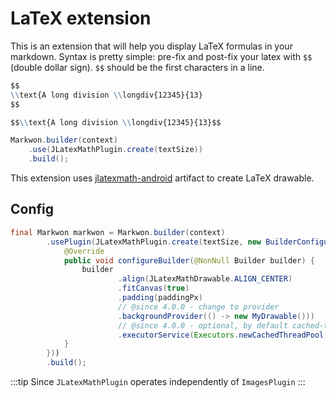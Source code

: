 # LaTeX extension

<MavenBadge4 :artifact="'ext-latex'" />

This is an extension that will help you display LaTeX formulas in your markdown.
Syntax is pretty simple: pre-fix and post-fix your latex with `$$` (double dollar sign).
`$$` should be the first characters in a line.

```markdown
$$
\\text{A long division \\longdiv{12345}{13}
$$
```

```markdown
$$\\text{A long division \\longdiv{12345}{13}$$
```

```java
Markwon.builder(context)
    .use(JLatexMathPlugin.create(textSize))
    .build();
```

This extension uses [jlatexmath-android](https://github.com/noties/jlatexmath-android) artifact to create LaTeX drawable. 

## Config

```java
final Markwon markwon = Markwon.builder(context)
        .usePlugin(JLatexMathPlugin.create(textSize, new BuilderConfigure() {
            @Override
            public void configureBuilder(@NonNull Builder builder) {
                builder
                        .align(JLatexMathDrawable.ALIGN_CENTER)
                        .fitCanvas(true)
                        .padding(paddingPx)
                        // @since 4.0.0 - change to provider
                        .backgroundProvider(() -> new MyDrawable()))
                        // @since 4.0.0 - optional, by default cached-thread-pool will be used
                        .executorService(Executors.newCachedThreadPool());
            }
        }))
        .build();
```


:::tip
Since <Badge text="4.0.0" /> `JLatexMathPlugin` operates independently of `ImagesPlugin`
:::